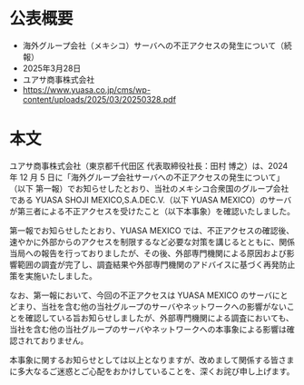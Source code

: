 # 公表概要
- 海外グループ会社（メキシコ）サーバへの不正アクセスの発生について（続報）
- 2025年3月28日
- ユアサ商事株式会社
- https://www.yuasa.co.jp/cms/wp-content/uploads/2025/03/20250328.pdf

# 本文
ユアサ商事株式会社（東京都千代田区 代表取締役社長：田村 博之）は、2024 年 12 月 5 日に「海外グループ会社サーバへの不正アクセスの発生について」（以下 第一報）でお知らせしたとおり、当社のメキシコ合衆国のグループ会社である YUASA SHOJI MEXICO,S.A.DEC.V.（以下 YUASA MEXICO）のサーバが第三者による不正アクセスを受けたこと（以下本事象）を確認いたしました。

第一報でお知らせしたとおり、YUASA MEXICO では、不正アクセスの確認後、速やかに外部からのアクセスを制限するなど必要な対策を講じるとともに、関係当局への報告を行っておりましたが、その後、外部専門機関による原因および影響範囲の調査が完了し、調査結果や外部専門機関のアドバイスに基づく再発防止策を実施いたしました。

なお、第一報において、今回の不正アクセスは YUASA MEXICO のサーバにとどまり、当社を含む他の当社グループのサーバやネットワークへの影響がないことを確認している旨お知らせしましたが、外部専門機関による調査においても、当社を含む他の当社グループのサーバやネットワークへの本事象による影響は確認されておりません。

本事象に関するお知らせとしては以上となりますが、改めまして関係する皆さまに多大なるご迷惑とご心配をおかけしていることを、深くお詫び申し上げます。
